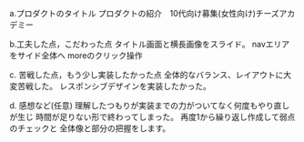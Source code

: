 a.プロダクトのタイトル
プロダクトの紹介　10代向け募集(女性向け)チーズアカデミー

b.工夫した点，こだわった点
タイトル画面と横長画像をスライド。
navエリアをサイド全体へ
moreのクリック操作

c. 苦戦した点，もう少し実装したかった点
全体的なバランス、レイアウトに大変苦戦した。
レスポンシブデザインを実装したかった。

d. 感想など(任意)
理解したつもりが実装までの力がついてなく何度もやり直しが生じ
時間が足りない形で終わってしまった。
再度1から繰り返し作成して弱点のチェックと
全体像と部分の把握をします。


